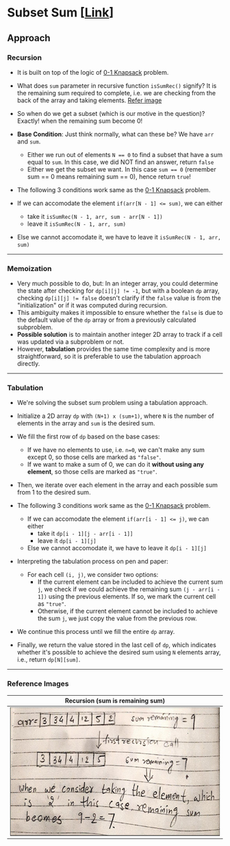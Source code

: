# Subset Sum [[Link](https://www.geeksforgeeks.org/problems/subset-sum-problem-1611555638/1)]

## Approach

### Recursion
- It is built on top of the logic of [0-1 Knapsack](https://github.com/AKR-2803/DSA-Declassified/tree/main/Problems/Dynamic%20Programming/0-1%20Knapsack/01_Knapsack) problem.
- What does `sum` parameter in recursive function `isSumRec()` signify? It is the remaining sum required to complete, i.e. we are checking from the back of the array and taking elements. [Refer image](https://github.com/AKR-2803/DSA-Declassified/blob/main/Problems/Dynamic%20Programming/0-1%20Knapsack/Subset%20Sum/readme.md#reference-images)
- So when do we get a subset (which is our motive in the question)? Exactly! when the remaining sum become 0!
- **Base Condition**: Just think normally, what can these be? We have `arr` and `sum`. 
  - Either we run out of elements `N == 0` to find a subset that have a sum equal to `sum`. In this case, we did NOT find an answer, return `false`
  - Either we get the subset we want. In this case `sum == 0` (remember sum == 0 means remaining sum == 0), hence return `true`!
- The following 3 conditions work same as the [0-1 Knapsack](https://github.com/AKR-2803/DSA-Declassified/tree/main/Problems/Dynamic%20Programming/0-1%20Knapsack/01_Knapsack) problem.

- If we can accomodate the element `if(arr[N - 1] <= sum)`, we can either
  - take it `isSumRec(N - 1, arr, sum - arr[N - 1])`
  - leave it `isSumRec(N - 1, arr, sum)`
- Else we cannot accomodate it, we have to leave it `isSumRec(N - 1, arr, sum)`
___
### Memoization

- Very much possible to do, but: In an integer array, you could determine the state after checking for `dp[i][j] != -1`, but with a boolean `dp` array, checking `dp[i][j] != false` doesn't clarify if the `false` value is from the "initialization" or if it was computed during recursion.
- This ambiguity makes it impossible to ensure whether the `false` is due to the default value of the `dp` array or from a previously calculated subproblem.
- **Possible solution** is to maintain another integer 2D array to track if a cell was updated via a subproblem or not.
- However, **tabulation** provides the same time complexity and is more straightforward, so it is preferable to use the tabulation approach directly.

___
### Tabulation
- We're solving the subset sum problem using a tabulation approach.
- Initialize a 2D array `dp` with `(N+1) x (sum+1)`, where `N` is the number of elements in the array and `sum` is the desired sum.
- We fill the first row of `dp` based on the base cases:
    - If we have no elements to use, i.e. `n=0`, we can't make any sum except 0, so those cells are marked as `"false"`.
    - If we want to make a sum of 0, we can do it **without using any element**, so those cells are marked as `"true"`.
- Then, we iterate over each element in the array and each possible sum from 1 to the desired sum.
- The following 3 conditions work same as the [0-1 Knapsack](https://github.com/AKR-2803/DSA-Declassified/tree/main/Problems/Dynamic%20Programming/0-1%20Knapsack/01_Knapsack) problem.

  - If we can accomodate the element `if(arr[i - 1] <= j)`, we can either
    - take it `dp[i - 1][j - arr[i - 1]]`
    - leave it `dp[i - 1][j]`
  - Else we cannot accomodate it, we have to leave it `dp[i - 1][j]`

- Interpreting the tabulation process on pen and paper:
  - For each cell `(i, j)`, we consider two options:
    - If the current element can be included to achieve the current sum `j`, we check if we could achieve the remaining sum `(j - arr[i - 1])` using the previous elements. If so, we mark the current cell as `"true"`.
    - Otherwise, if the current element cannot be included to achieve the sum `j`, we just copy the value from the previous row.
- We continue this process until we fill the entire `dp` array.
- Finally, we return the value stored in the last cell of `dp`, which indicates whether it's possible to achieve the desired sum using `N` elements array, i.e., return `dp[N][sum]`.
___

### Reference Images

| Recursion (sum is remaining sum)                                              | 
|-------------------------------------------------------------------------------| 
| <img src="./images/SubsetSum.jpg" height="300" width="600" alt="Screenshot"/> |
